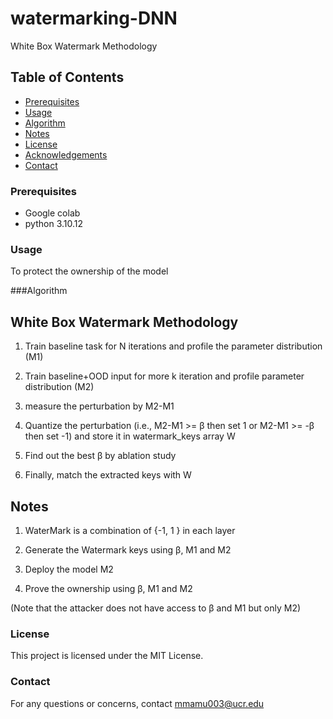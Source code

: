 # watermarking-DNN


White Box Watermark Methodology

## Table of Contents

- [Prerequisites](#Prerequisites)
- [Usage](#usage)
- [Algorithm](#Algorithm)
- [Notes](#Notes)
- [License](#license)
- [Acknowledgements](#acknowledgements)
- [Contact](#contact)


### Prerequisites

- Google colab
- python 3.10.12


### Usage

To protect the ownership of the model


###Algorithm

## White Box Watermark Methodology


1. Train baseline task for N iterations and profile the parameter distribution (M1)

2. Train baseline+OOD input for more k iteration and profile parameter distribution (M2)

3. measure the perturbation by M2-M1

4. Quantize the perturbation (i.e., M2-M1 >= β then set 1 or M2-M1 >= -β then set -1) and store it in watermark_keys array W

5. Find out the best β by ablation study

6. Finally, match the extracted keys with W

## Notes


1. WaterMark is a combination of  {-1, 1 } in each layer

2. Generate the Watermark keys using β, M1 and M2 

3. Deploy the model M2 

4. Prove the ownership using β, M1 and M2

(Note that the attacker does not have access to β and M1 but only M2)


### License

This project is licensed under the MIT License.


### Contact

For any questions or concerns, contact mmamu003@ucr.edu
